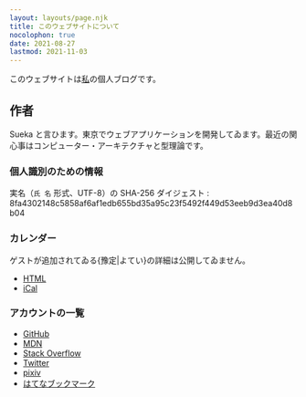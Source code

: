 ```yaml
---
layout: layouts/page.njk
title: このウェブサイトについて
nocolophon: true
date: 2021-08-27
lastmod: 2021-11-03
---
```


このウェブサイトは[私](#作者)の個人ブログです。

## 作者

Sueka と言ひます。東京でウェブアプリケーションを開発してゐます。<time datetime="2018-10">最近</time>の関心事はコンピューター・アーキテクチャと型理論です。

### 個人識別のための情報

実名（`氏 名` 形式、UTF-8）の SHA-256 ダイジェスト
: 8fa4302148c5858af6af1edb655bd35a95c23f5492f449d53eeb9d3ea40d8b04

### カレンダー

ゲストが追加されてゐる{豫定|よてい}の詳細は公開してゐません。

- [HTML](https://calendar.google.com/calendar/embed?src=uu6sc8cgpmvk87tamajg4nhl34%40group.calendar.google.com&hl=ja)
- [iCal](https://calendar.google.com/calendar/ical/uu6sc8cgpmvk87tamajg4nhl34%40group.calendar.google.com/public/basic.ics)

### アカウントの一覧

- [GitHub](https://github.com/sueka)
- [MDN](https://developer.mozilla.org/ja/profiles/sueka)
- [Stack Overflow](https://stackoverflow.com/users/8795737/h-sueka)
- [Twitter](https://twitter.com/hsueka)
- [pixiv](https://www.pixiv.net/member.php?id=28203588)
- [はてなブックマーク](http://b.hatena.ne.jp/sueka/bookmark)
